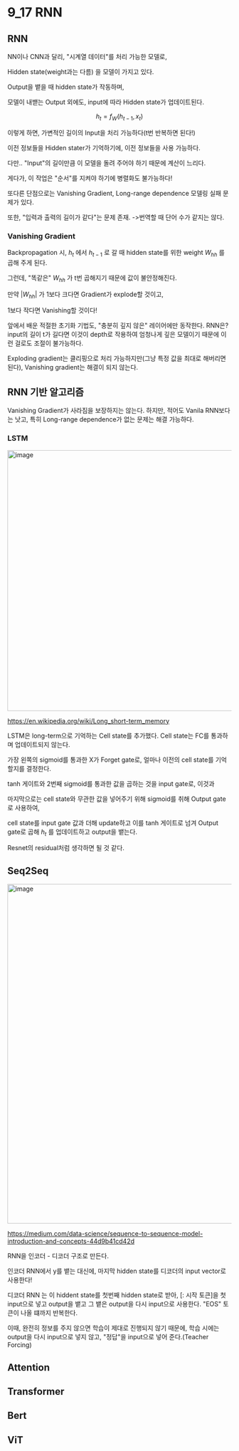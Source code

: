 # 9_17 RNN

## RNN

NN이나 CNN과 달리, "시계열 데이터"를 처리 가능한 모델로,

Hidden state(weight과는 다름) 을 모델이 가지고 있다.

Output을 뱉을 때 hidden state가 작동하며,

모델이 내밷는 Output 외에도, input에 따라 Hidden state가 업데이트된다.

$$ h_t = f_W(h_{t-1},x_t) $$

이렇게 하면, 가변적인 길이의 Input을 처리 가능하다(t번 반복하면 된다!)

이전 정보들을 Hidden stater가 기억하기에, 이전 정보들을 사용 가능하다.

다만.. "Input"의 길이만큼 이 모델을 돌려 주어야 하기 때문에 계산이 느리다.

게다가, 이 작업은 "순서"를 지켜야 하기에 병렬화도 불가능하다!

또다른 단점으로는 Vanishing Gradient, Long-range dependence 모델링 실패 문제가 있다.

또한, "입력과 출력의 길이가 같다"는 문제 존재. ->번역할 때 단어 수가 같지는 않다.

### Vanishing Gradient

Backpropagation 시, $h_t$ 에서 $h_{t-1}$ 로 갈 때 hidden state를 위한 weight $W_{hh}$ 를 곱해 주게 된다.

그런데, "똑같은" $W_{hh}$ 가 t번 곱해지기 때문에 값이 불안정해진다.

만약 $|W_{hh}|$ 가 1보다 크다면 Gradient가 explode할 것이고,

1보다 작다면 Vanishing할 것이다!

앞에서 배운 적절한 초기화 기법도, "충분히 깊지 않은" 레이어에만 동작한다. RNN은? input의 길이 t가 길다면 이것이 depth로 작용하여 엄청나게 깊은 모델이기 때문에 이런 걸로도 조절이 불가능하다.

Exploding gradient는 클리핑으로 처리 가능하지만(그냥 특정 값을 최대로 해버리면 된다), Vanishing gradient는 해결이 되지 않는다.

## RNN 기반 알고리즘

Vanishing Gradient가 사라짐을 보장하지는 않는다. 하지만, 적어도 Vanila RNN보다는 낫고, 특히 Long-range dependence가 없는 문제는 해결 가능하다.

### LSTM

<img width="1055" height="586" alt="image" src="https://github.com/user-attachments/assets/27a627c1-231c-416d-a18b-b67f21de9383" />

https://en.wikipedia.org/wiki/Long_short-term_memory

LSTM은 long-term으로 기억하는 Cell state를 추가했다. Cell state는 FC를 통과하며 업데이트되지 않는다.

가장 왼쪽의 sigmoid를 통과한 X가 Forget gate로, 얼마나 이전의 cell state를 기억할지를 결정한다. 

tanh 게이트와 2번째 sigmoid를 통과한 값을 곱하는 것을 input gate로, 이것과 

마지막으로는 cell state와 무관한 값을 넣어주기 위해 sigmoid를 취해 Output gate로 사용하여,

cell state를 input gate 값과 더해 update하고 이를 tanh 게이트로 넘겨 Output gate로 곱해 $h_t$ 를 업데이트하고 output을 뱉는다.

Resnet의 residual처럼 생각하면 될 것 같다.


## Seq2Seq

<img width="1548" height="763" alt="image" src="https://github.com/user-attachments/assets/32990dd0-a479-41f3-8da8-186d1fbd2d34" />

https://medium.com/data-science/sequence-to-sequence-model-introduction-and-concepts-44d9b41cd42d

RNN을 인코더 - 디코더 구조로 만든다.

인코더 RNN에서 y를 뱉는 대신에, 마지막 hidden state를 디코더의 input vector로 사용한다!

디코더 RNN 는 이 hiddent state를 첫번째 hidden state로 받아, [<SOS>: 시작 토큰]을 첫 input으로 넣고 output을 뱉고 그 뱉은 output을 다시 input으로 사용한다. "EOS" 토큰이 나올 떄까지 반복한다.

이때, 완전히 정보를 주지 않으면 학습이 제대로 진행되지 않기 때문에, 학습 시에는 output을 다시 input으로 넣지 않고, "정답"을 input으로 넣어 준다.(Teacher Forcing)

## Attention

## Transformer

## Bert

## ViT
